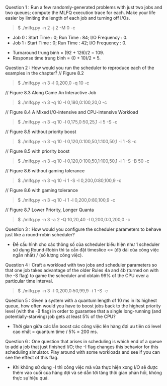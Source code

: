 Question 1 : Run a few randomly-generated problems with just two jobs and two queues; compute the MLFQ execution trace for each. Make your life easier by limiting the length of each job and turning off I/Os.
> $ ./mlfq.py -n 2 -j 2 -M 0 -c
+ Job 0 : Start Time : 0; Run Time : 84; I/O Frequency : 0. 
+ Job 1 : Start Time : 0; Run Time : 42; I/O Frequency : 0.
- Turnaround trung bình = (92 + 126)/2 = 109. 
- Response time trung bình = (0 + 10)/2 = 5.

Question 2 : How would you run the scheduler to reproduce each of the examples in the chapter?
// Figure 8.2
> $ ./mlfq.py -n 3 -l 0,200,0 -q 10 -c

// Figure 8.3 Along Came An Interactive Job
> $ ./mlfq.py -n 3 -q 10 -l 0,180,0:100,20,0 -c

// Figure 8.4 A Mixed I/O-intensive and CPU-intensive Workload
> $ ./mlfq.py -n 3 -q 10 -l 0,175,0:50,25,1 -i 5 -S -c

// Figure 8.5 without priority boost
> $ ./mlfq.py -n 3 -q 10 -l 0,120,0:100,50,1:100,50,1 -i 1 -S -c

// Figure 8.5 with priority boost
> $ ./mlfq.py -n 3 -q 10 -l 0,120,0:100,50,1:100,50,1 -i 1 -S -B 50 -c

// Figure 8.6 without gaming tolerance
> $ ./mlfq.py -n 3 -q 10 -i 1 -S -l 0,200,0:80,100,9 -c

// Figure 8.6 with gaming tolerance
> $ ./mlfq.py -n 3 -q 10 -i 1 -l 0,200,0:80,100,9 -c

// Figure 8.7 Lower Priority, Longer Quanta
> $ ./mlfq.py -n 3 -a 2 -Q 10,20,40 -l 0,200,0:0,200,0 -c

Question 3 : How would you configure the scheduler parameters to behave just like a round-robin scheduler? 
- Để cấu hình cho các thông số của scheduler biểu hiện như 1 scheduler sử dụng Round-Robin thì ta cần đặt timeslice <= (độ dài của công việc ngắn nhất) / (số lượng công việc).

Question 4 : Craft a workload with two jobs and scheduler parameters so that one job takes advantage of the older Rules 4a and 4b (turned on with the -S flag) to game the scheduler and obtain 99% of the CPU over a particular time interval.
> $ ./mlfq.py -n 3 -l 0,200,0:50,99,9 -i 1 -S -c

Question 5 : Given a system with a quantum length of 10 ms in its highest queue, how often would you have to boost jobs back to the highest priority level (with the -B flag) in order to guarantee that a single long-running (and potentially-starving) job gets at least 5% of the CPU?
- Thời gian giữa các lần boost các công việc lên hàng đợi ưu tiên có level cao nhất = quantum time / 5% = 200 ms. 

Question 6 : One question that arises in scheduling is which end of a queue to add a job that just finished I/O; the -I flag changes this behavior for this scheduling simulator. Play around with some workloads and see if you can see the effect of this flag.
- Khi không sử dụng -I thì công việc mà vừa thực hiện xong I/O sẽ được thêm vào cuối của hàng đợi và sẽ dẫn tới tăng thời gian phản hồi, không thực sự hiệu quả.  

